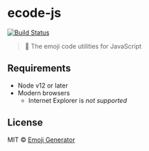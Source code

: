 # ecode-js
[![Build Status](https://travis-ci.org/emoji-gen/ecode-js.svg?branch=master)](https://travis-ci.org/emoji-gen/ecode-js)

> :musical_score: The emoji code utilities for JavaScript


## Requirements
- Node v12 or later
- Modern browsers
  - Internet Explorer is *not supported*

## License
MIT &copy; [Emoji Generator](https://emoji-gen.ninja)

